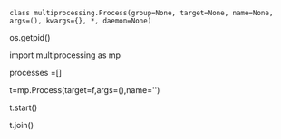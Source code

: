 `class multiprocessing.Process(group=None, target=None, name=None, args=(), kwargs={}, *, daemon=None)`

os.getpid()

import multiprocessing as mp

processes  =[]

t=mp.Process(target=f,args=(),name='')

t.start()

t.join()

